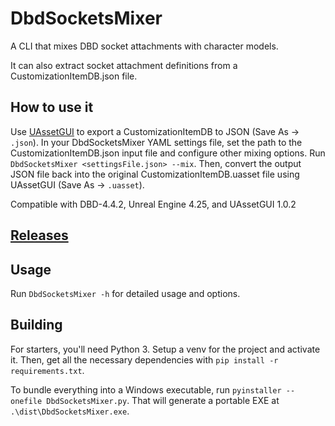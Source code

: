 # DbdSocketsMixer

A CLI that mixes DBD socket attachments with character models.

It can also extract socket attachment definitions from a CustomizationItemDB.json file.

## How to use it

Use [UAssetGUI](https://github.com/atenfyr/UAssetGUI) to export a CustomizationItemDB to JSON (Save As -> `.json`).
In your DbdSocketsMixer YAML settings file, set the path to the CustomizationItemDB.json input file and
configure other mixing options.
Run `DbdSocketsMixer <settingsFile.json> --mix`.
Then, convert the output JSON file back into the original CustomizationItemDB.uasset file using UAssetGUI (Save As -> `.uasset`).

Compatible with DBD-4.4.2, Unreal Engine 4.25, and UAssetGUI 1.0.2

## [Releases](https://github.com/rizzlesauce/DbdSocketsMixer/releases)

## Usage

Run `DbdSocketsMixer -h` for detailed usage and options.

## Building

For starters, you'll need Python 3. Setup a venv for the project and activate it.
Then, get all the necessary dependencies with `pip install -r requirements.txt`.

To bundle everything into a Windows executable, run `pyinstaller --onefile DbdSocketsMixer.py`.
That will generate a portable EXE at `.\dist\DbdSocketsMixer.exe`.
